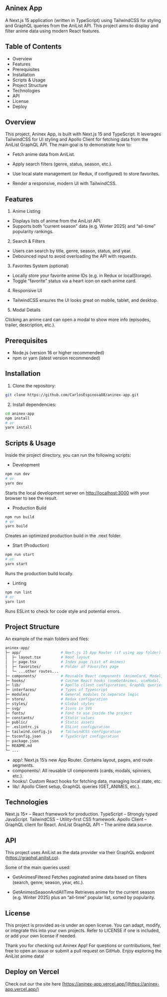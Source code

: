 ## Aninex App

A Next.js 15 application (written in TypeScript) using TailwindCSS for styling and GraphQL queries from the AniList API. This project aims to display and filter anime data using modern React features.

## Table of Contents

- Overview
- Features
- Prerequisites
- Installation
- Scripts & Usage
- Project Structure
- Technologies
- API
- License
- Deploy

## Overview

This project, Aninex App, is built with Next.js 15 and TypeScript. It leverages TailwindCSS for UI styling and Apollo Client for fetching data from the AniList GraphQL API. The main goal is to demonstrate how to:

- Fetch anime data from AniList.

- Apply search filters (genre, status, season, etc.).
- Use local state management (or Redux, if configured) to store favorites.
- Render a responsive, modern UI with TailwindCSS.

## Features

1. Anime Listing

- Displays lists of anime from the AniList API.
- Supports both “current season” data (e.g. Winter 2025) and “all-time” popularity rankings.

2. Search & Filters

- Users can search by title, genre, season, status, and year.
- Debounced input to avoid overloading the API with requests.

3. Favorites System (optional)

- Locally store your favorite anime IDs (e.g. in Redux or localStorage).
- Toggle “favorite” status via a heart icon on each anime card.

4. Responsive UI

- TailwindCSS ensures the UI looks great on mobile, tablet, and desktop.

5. Modal Details

Clicking an anime card can open a modal to show more info (episodes, trailer, description, etc.).

## Prerequisites

- Node.js (version 16 or higher recommended)
- npm or yarn (latest version recommended)

## Installation

1. Clone the repository:

```bash
git clone https://github.com/CarlosEspinosa88/aninex-app.git
```

2. Install dependencies:

```bash
cd aninex-app
npm install
# or
yarn install
```

## Scripts & Usage

Inside the project directory, you can run the following scripts:

- Development

```bash
npm run dev
# or
yarn dev
```

Starts the local development server on [http://localhost:3000](http://localhost:3000) with your browser to see the result.

- Production Build

```bash
npm run build
# or
yarn build
```

Creates an optimized production build in the .next folder.

- Start (Production)

```bash
npm run start
# or
yarn start
```

Runs the production build locally.

- Linting

```bash
npm run lint
# or
yarn lint
```

Runs ESLint to check for code style and potential errors.

## Project Structure

An example of the main folders and files:

```bash
aninex-app/
├─ app/                  # Next.js 15 App Router (if using app folder)
│  ├─ layout.tsx         # Root layout
│  ├─ page.tsx           # Index page (List of Animes)
│  ├─ favorites/         # Folder of Favorites page
│  └─ ...other routes...
├─ components/           # Reusable React components (AnimeCard, Modal, etc.)
├─ hooks/                # Custom React hooks (useGetAnimes, useModal, etc.)
├─ lib/                  # Apollo client configuration, GraphQL queries, etc.
├─ interfaces/           # Types of Typescript
├─ modules/              # General modules to separate logic
├─ store/                # Redux configuration
├─ styles/               # Global styles
├─ svg/                  # Icons in SVG
├─ fonts/                # Font to use inside the project
├─ constants/            # Static values
├─ public/               # Static assets
├─ .eslintrc.js          # ESLint configuration
├─ tailwind.config.js    # TailwindCSS configuration
├─ tsconfig.json         # TypeScript configuration
├─ package.json
├─ README.md
└─ ...
```

- app/: Next.js 15’s new App Router. Contains layout, pages, and route segments.
- components/: All reusable UI components (cards, modals, spinners, etc.).
- hooks/: Custom React hooks for fetching data, managing local state, etc.
- lib/: Apollo Client setup, GraphQL queries (GET_ANIMES, etc.).

## Technologies

Next.js 15+ – React framework for production.
TypeScript – Strongly typed JavaScript.
TailwindCSS – Utility-first CSS framework.
Apollo Client – GraphQL client for React.
AniList GraphQL API – The anime data source.

## API

This project uses AniList as the data provider via their GraphQL endpoint (https://graphql.anilist.co).

Some of the main queries used:

- GetAnimesFiltered
  Fetches paginated anime data based on filters (search, genre, season, year, etc.).

- GetAnimesSeasonAndAllTime
  Retrieves anime for the current season (e.g. Winter 2025) plus an “all-time” popular list, sorted by popularity.

## License

This project is provided as-is under an open license. You can adapt, modify, or integrate this into your own projects. Refer to LICENSE if one is included, or add your own license if needed.

Thank you for checking out Aninex App!
For questions or contributions, feel free to open an issue or submit a pull request on GitHub. Enjoy exploring the AniList anime data!

## Deploy on Vercel

Check out our the site here
[https://aninex-app.vercel.app/](https://aninex-app.vercel.app/)
